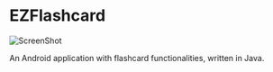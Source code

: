 # EZFlashcard

![ScreenShot](https://raw.github.com/maryhu/EZFlashcard/master/res/drawable-hdpi/ic_launcher.png)

An Android application with flashcard functionalities, written in Java.

